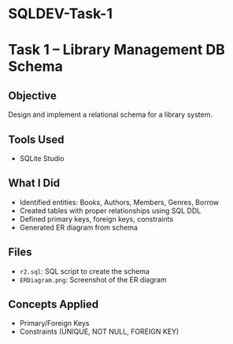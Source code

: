 # SQLDEV-Task-1

# Task 1 – Library Management DB Schema

## Objective
Design and implement a relational schema for a library system.

## Tools Used
- SQLite Studio

## What I Did
- Identified entities: Books, Authors, Members, Genres, Borrow
- Created tables with proper relationships using SQL DDL
- Defined primary keys, foreign keys, constraints
- Generated ER diagram from schema

## Files
- `r2.sql`: SQL script to create the schema
- `ERDiagram.png`: Screenshot of the ER diagram

## Concepts Applied
- Primary/Foreign Keys
- Constraints (UNIQUE, NOT NULL, FOREIGN KEY)
